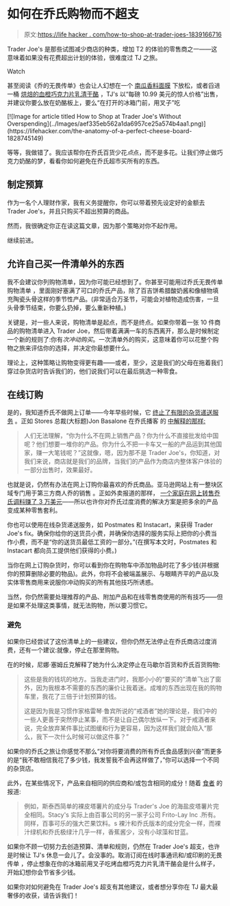# 如何在乔氏购物而不超支

> 原文:[https://life hacker . com/how-to-shop-at-trader-joes-1839166716](https://lifehacker.com/how-to-shop-at-trader-joes-without-overspending-1839166716)

Trader Joe's 是那些试图减少商店的种类，增加 T2 的体验的零售商之一——这意味着如果没有花费超出计划的体验，很难度过 TJ 之旅。

Watch

甚至阅读《乔的无畏传单》也会让人幻想在一个 [南瓜香料面膜](https://www.traderjoes.com/fearless-flyer/article/5075) 下放松，或者舀进一桶 [烘焙的血橙巧克力片乳清干酪](https://www.traderjoes.com/fearless-flyer/article/5027) ，TJ's 以“每磅 10.99 美元的惊人价格”出售，并建议你要么放在奶酪板上，要么“在打开的冰箱门前，用叉子”吃

<aside data-commerce-source="inset" class="sc-16a0mhj-2 gAjHzr">[![Image for article titled How to Shop at Trader Joe&#39;s Without Overspending](../Images/aef335eb562a1da6957ce25a574b4aa1.png)](https://lifehacker.com/the-anatomy-of-a-perfect-cheese-board-1828745149)</aside>

等等，我做错了。我应该帮你在乔氏百货少花*点*点，而不是多花。让我们停止做巧克力奶酪的梦，看看你如何避免在乔氏超市买所有的东西。

## 制定预算

作为一名个人理财作家，我有义务提醒你，你可以带着预先设定好的金额去 Trader Joe's，并且只购买不超出预算的商品。

然而，我很确定你正在读这篇文章，因为那个策略对你不起作用。

继续前进。

## 允许自己买一件清单外的东西

我不会建议你列购物清单，因为你可能已经想到了。你甚至可能用过乔氏无畏传单购物清单 ，里面刚好塞满了可口的乔氏产品，除了百吉饼希腊酸奶酱和像植物填充陶瓷头骨这样的季节性产品。(非常适合万圣节，可能会对植物造成伤害，一旦头骨季节结束，你要么扔掉，要么重新种植。)

关键是，对一些人来说，购物清单是起点，而不是终点。如果你带着一张 10 件商品的购物清单进入 Trader Joe，然后带着满满一车的东西离开，那么是时候制定一个新的规则了:你有*次冲动购买*。一次清单外的购买，这意味着你可以花整个购物之旅来评估你的选择，并决定你最想要什么。

理论上，这种策略让购物变得更有趣——或者，至少，这是我们的父母在拖着我们穿过杂货店时告诉我们的，他们说我们可以在最后挑选一种零食。

## 在线订购

是的，我知道乔氏不做网上订单——今年早些时候，它 [终止了有限的杂货递送服务](https://www.businessinsider.com/trader-joes-ends-grocery-delivery-2019-1) 。正如 Stores 总裁(大标题)Jon Basalone 在乔氏播客 的 [中解释的那样:](https://www.traderjoes.com/TJ_CMS_Content/Images/Digin/pdfs/InsideTJs-Episode4-Transcript.pdf)

> 人们无法理解，“你为什么不在网上销售产品？你为什么不直接批发给中国呢？他们想要一堆你的产品。你为什么不把一卡车又一船的产品运到其他国家，赚一大笔钱呢？”这就像，嗯，因为那不是 Trader Joe's，你知道，对我们来说，商店就是我们的品牌，当我们的产品作为商店内整体客户体验的一部分出售时，效果最好。

也就是说，仍然有办法在网上订购你最喜欢的乔氏商品。亚马逊网站上有一整块区域专门用于第三方商人乔的销售 。正如外卖报道的那样， [一个家庭在网上转售乔氏调料赚了 3 万美元](https://thetakeout.com/family-reselling-trader-joes-bagel-seasoning-online-1832931507)——所以也许你对乔氏过度消费的解决方案是把多余的产品变成某种零售套利。

你也可以使用在线杂货递送服务，如 Postmates 和 Instacart，来获得 Trader Joe's fix。确保你给你的送货员小费，并确保你选择的服务实际上把你的小费当作小费，而不是“你的送货员最低工资的一部分。”(在撰写本文时，Postmates 和 Instacart 都向员工提供他们获得的小费。)

当你在网上订购杂货时，你可以看到你在购物车中添加物品时花了多少钱(并根据你的预算删除必要的物品)。此外，你将不会被端盖展示、与眼睛齐平的产品以及实体零售商用来说服你冲动购买的所有其他技巧所诱惑。

当然，你仍然需要处理推荐的产品、附加产品和在线零售商使用的所有技巧——但是如果不处理这类事情，就无法购物，所以要习惯它。

### 避免

如果你已经尝试了这份清单上的一些建议，但你仍然无法停止在乔氏商店过度消费，还有一个建议:就像，停止在那里购物。

在的时候，尼娜·塞姆丘克解释了她为什么决定停止在马歇尔百货和乔氏百货购物:

> 这些是我的钱坑的地方。当我走进门时，我那小小的“要买的”清单飞出了窗外，因为我根本不需要的东西的廉价让我着迷。成堆的东西出现在我的购物车里，我花了三倍于计划预算的钱。
> 
> 这是因为我是习惯作家格雷琴·鲁宾所说的“戒酒者”她的理论是，我们中的一些人更善于突然停止某事，而不是让自己偶尔放纵一下。对于戒酒者来说，完全放弃某件事比试图缓和行为更容易，因为这样我们就会陷入“那么，我下一次什么时候可以做这件事？”

如果你的乔氏之旅让你感觉不那么“对你将要消费的所有乔氏食品感到兴奋”而更多的是“我不敢相信我花了多少钱，我发誓我不会再这样做了，”你可以选择一个不同的杂货店。

此外，在某些情况下，产品来自相同的供应商和/或包含相同的成分！随着 [食者](https://www.eater.com/2017/8/9/16099028/trader-joes-products) 的报道:

> 例如，斯泰西简单的裸皮塔薯片的成分与 Trader's Joe 的海盐皮塔薯片完全相同。Stacy's 实际上由百事公司的另一家子公司 Frito-Lay Inc .所有。同样，百事可乐的强大芒果饮料。s 裸汁和乔氏版本的成分完全一样，而裸汁绿机和乔氏极绿汁几乎一样，香蕉酱少，没有小球藻和甘蓝。

如果你不顾一切努力去创造预算、清单和规则，仍然在 Trader Joe's 超支，也许是时候让 TJ's 休息一会儿了。会没事的。取消订阅在线时事通讯和/或印刷的无畏传单 ，停止想象在你的冰箱前用叉子吃烤血橙巧克力片乳清干酪会是什么样子，开始幻想你会节省多少钱。

如果你对如何避免在 Trader Joe's 超支有其他建议，或者想分享你在 TJ 最大最奢侈的收获，请告诉我们！
